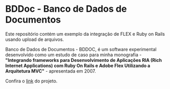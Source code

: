 # BDDoc - Banco de Dados de Documentos

Este repositório contém um exemplo da integração de FLEX e Ruby on Rails usando upload de arquivos.

Banco de Dados de Documentos - BDDOC, é um software experimental desenvolvido como um estudo de caso para minha monografia - **"Integrando frameworks para Desenvolvimento de Aplicações RIA (Rich Internet Applications) com Ruby On Rails e Adobe Flex Utilizando a Arquitetura MVC"** - apresentada em 2007.

Confira o [link](http://jacksonpires.blogspot.com/2007/11/bddoc-banco-de-dados-de-documentos.html) do projeto.